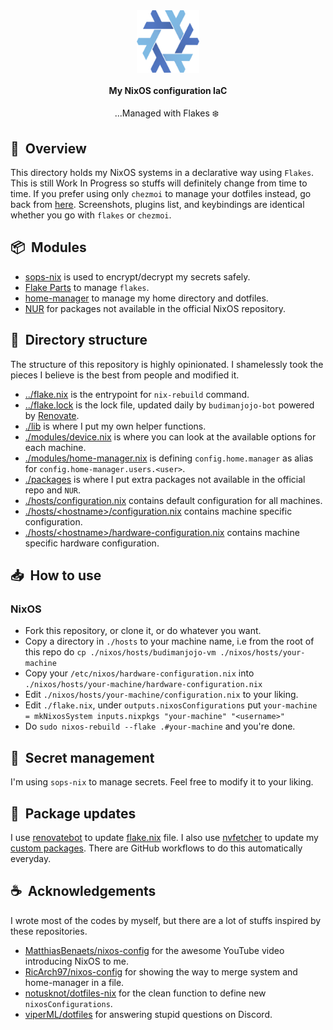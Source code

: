 <div align="center">

<img src="https://raw.githubusercontent.com/NixOS/nixos-artwork/376ed4ba8dc2e611b7e8a62fdc680967ead5bd87/logo/nix-snowflake.svg" align="center" width="100px" height="100px"/>

#### My NixOS configuration IaC

...Managed with Flakes :snowflake:&nbsp;

</div>


## :book:&nbsp; Overview

This directory holds my NixOS systems in a declarative way using `Flakes`.
This is still Work In Progress so stuffs will definitely change from time to time.
If you prefer using only `chezmoi` to manage your dotfiles instead, go back from [here](../README.md).
Screenshots, plugins list, and keybindings are identical whether you go with `flakes` or `chezmoi`.

## :package:&nbsp; Modules

- [sops-nix](https://github.com/Mic92/sops-nix) is used to encrypt/decrypt my secrets safely.
- [Flake Parts](https://github.com/hercules-ci/flake-parts) to manage `flakes`.
- [home-manager](https://github.com/nix-community/home-manager) to manage my home directory and dotfiles.
- [NUR](https://github.com/nix-community/NUR) for packages not available in the official NixOS repository.

## :open_file_folder:&nbsp; Directory structure

The structure of this repository is highly opinionated.
I shamelessly took the pieces I believe is the best from people and modified it.

- [../flake.nix](../flake.nix) is the entrypoint for `nix-rebuild` command.
- [../flake.lock](../flake.lock) is the lock file, updated daily by `budimanjojo-bot` powered by [Renovate](https://github.com/renovatebot/renovate).
- [./lib](./lib) is where I put my own helper functions.
- [./modules/device.nix](./modules/device.nix) is where you can look at the available options for each machine.
- [./modules/home-manager.nix](./modules/home-manager.nix) is defining `config.home.manager` as alias for `config.home-manager.users.<user>`.
- [./packages](./packages) is where I put extra packages not available in the official repo and `NUR`.
- [./hosts/configuration.nix](./hosts/configuration.nix) contains default configuration for all machines.
- [./hosts/\<hostname\>/configuration.nix](./hosts/budimanjojo-vm/configuration.nix) contains machine specific configuration.
- [./hosts/\<hostname\>/hardware-configuration.nix](./hosts/budimanjojo-vm/hardware-configuration.nix) contains machine specific hardware configuration.

## :inbox_tray:&nbsp; How to use

### NixOS

- Fork this repository, or clone it, or do whatever you want.
- Copy a directory in `./hosts` to your machine name, i.e from the root of this repo do `cp ./nixos/hosts/budimanjojo-vm ./nixos/hosts/your-machine`
- Copy your `/etc/nixos/hardware-configuration.nix` into `./nixos/hosts/your-machine/hardware-configuration.nix`
- Edit `./nixos/hosts/your-machine/configuration.nix` to your liking.
- Edit `./flake.nix`, under `outputs.nixosConfigurations` put `your-machine = mkNixosSystem inputs.nixpkgs "your-machine" "<username>"`
- Do `sudo nixos-rebuild --flake .#your-machine` and you're done.

## :lock_with_ink_pen:&nbsp; Secret management

I'm using `sops-nix` to manage secrets.
Feel free to modify it to your liking.

## :robot:&nbsp; Package updates

I use [renovatebot](https://github.com/renovatebot/renovate) to update [flake.nix](../flake.nix) file.
I also use [nvfetcher](https://github.com/berberman/nvfetcher) to update my [custom packages](./packages/_sources/generated.nix).
There are GitHub workflows to do this automatically everyday.

## :coffee:&nbsp; Acknowledgements

I wrote most of the codes by myself, but there are a lot of stuffs inspired by these repositories.

* [MatthiasBenaets/nixos-config](https://github.com/MatthiasBenaets/nixos-config) for the awesome YouTube video introducing NixOS to me.
* [RicArch97/nixos-config](https://github.com/RicArch97/nixos-config) for showing the way to merge system and home-manager in a file.
* [notusknot/dotfiles-nix](https://github.com/notusknot/dotfiles-nix) for the clean function to define new `nixosConfigurations`.
* [viperML/dotfiles](https://github.com/viperML/dotfiles) for answering stupid questions on Discord.
